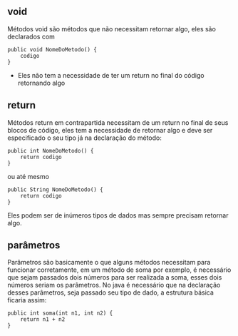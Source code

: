 ## void
Métodos void são métodos que não necessitam retornar algo, eles são declarados com 
```
public void NomeDoMetodo() {
	codigo
}
```
- Eles não tem a necessidade de ter um return no final do código retornando algo


## return
Métodos return em contrapartida necessitam de um return no final de seus blocos de código, eles tem a necessidade de retornar algo e deve ser especificado o seu tipo já na declaração do método:
```
public int NomeDoMetodo() {
	return codigo
}
```

ou até mesmo

```
public String NomeDoMetodo() {
	return codigo
}
```

Eles podem ser de inúmeros tipos de dados mas sempre precisam retornar algo.


## parâmetros
Parâmetros são basicamente o que alguns métodos necessitam para funcionar corretamente, em um método de soma por exemplo, é necessário que sejam passados dois números para ser realizada a soma, esses dois números seriam os parâmetros.
No java é necessário que na declaração desses parâmetros, seja passado seu tipo de dado, a estrutura básica ficaria assim:
```
public int soma(int n1, int n2) {
	return n1 + n2
}
```